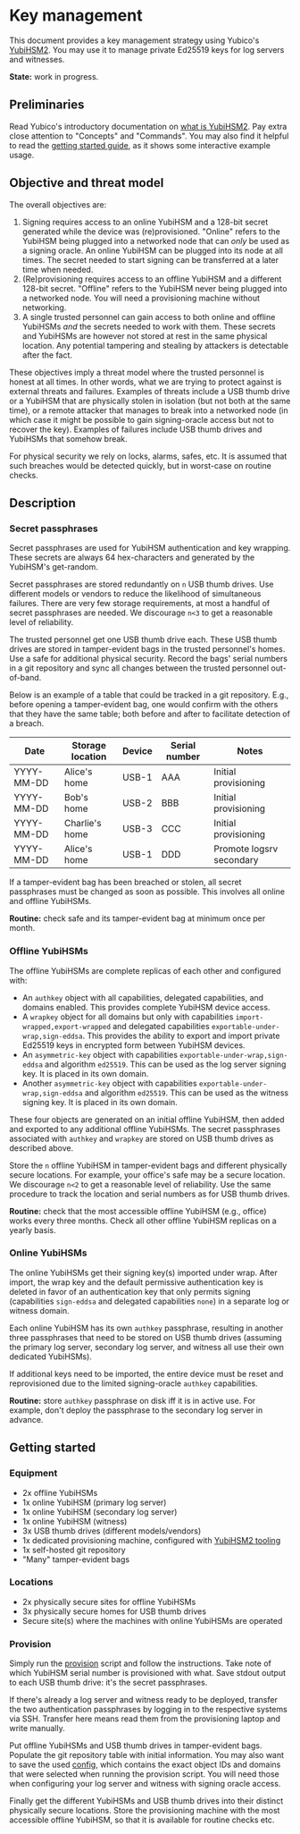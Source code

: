 # Key management

This document provides a key management strategy using Yubico's [YubiHSM2][].
You may use it to manage private Ed25519 keys for log servers and witnesses.

[YubiHSM2]: https://developers.yubico.com/YubiHSM2/

**State:** work in progress.

## Preliminaries

Read Yubico's introductory documentation on [what is YubiHSM2][].  Pay extra
close attention to "Concepts" and "Commands".  You may also find it helpful to
read the [getting started guide][], as it shows some interactive example usage.

[what is YubiHSM2]: https://developers.yubico.com/YubiHSM2/
[getting started guide]: https://developers.yubico.com/YubiHSM2/Usage_Guides/YubiHSM_quick_start_tutorial.html

## Objective and threat model

The overall objectives are:

  1. Signing requires access to an online YubiHSM and a 128-bit secret generated
     while the device was (re)provisioned.  "Online" refers to the YubiHSM being
     plugged into a networked node that can _only_ be used as a signing oracle.
     An online YubiHSM can be plugged into its node at all times.  The secret
     needed to start signing can be transferred at a later time when needed.
  2. (Re)provisioning requires access to an offline YubiHSM and a different
     128-bit secret.  "Offline" refers to the YubiHSM never being plugged into a
     networked node.  You will need a provisioning machine without networking.
  3. A single trusted personnel can gain access to both online and offline
     YubiHSMs _and_ the secrets needed to work with them.  These secrets and
     YubiHSMs are however not stored at rest in the same physical location.  Any
     potential tampering and stealing by attackers is detectable after the fact.

These objectives imply a threat model where the trusted personnel is honest at
all times.  In other words, what we are trying to protect against is external
threats and failures.  Examples of threats include a USB thumb drive or a
YubiHSM that are physically stolen in isolation (but not both at the same time),
or a remote attacker that manages to break into a networked node (in which case
it might be possible to gain signing-oracle access but not to recover the key).
Examples of failures include USB thumb drives and YubiHSMs that somehow break.

For physical security we rely on locks, alarms, safes, etc.  It is assumed that
such breaches would be detected quickly, but in worst-case on routine checks.

## Description

### Secret passphrases

Secret passphrases are used for YubiHSM authentication and key wrapping.  These
secrets are always 64 hex-characters and generated by the YubiHSM's get-random.

Secret passphrases are stored redundantly on `n` USB thumb drives.  Use
different models or vendors to reduce the likelihood of simultaneous failures.
There are very few storage requirements, at most a handful of secret passphrases
are needed.  We discourage `n<3` to get a reasonable level of reliability.  

The trusted personnel get one USB thumb drive each.  These USB thumb drives are
stored in tamper-evident bags in the trusted personnel's homes.  Use a safe for
additional physical security.  Record the bags' serial numbers in a git
repository and sync all changes between the trusted personnel out-of-band.

Below is an example of a table that could be tracked in a git repository.  E.g.,
before opening a tamper-evident bag, one would confirm with the others that they
have the same table; both before and after to facilitate detection of a breach.

| Date       | Storage location | Device | Serial number | Notes                    |
| ---------- | ---------------- | ------ | ------------- | ------------------------ |
| YYYY-MM-DD | Alice's home     | USB-1  | AAA           | Initial provisioning     |
| YYYY-MM-DD | Bob's home       | USB-2  | BBB           | Initial provisioning     |
| YYYY-MM-DD | Charlie's home   | USB-3  | CCC           | Initial provisioning     |
| YYYY-MM-DD | Alice's home     | USB-1  | DDD           | Promote logsrv secondary |

If a tamper-evident bag has been breached or stolen, all secret passphrases must
be changed as soon as possible.  This involves all online and offline YubiHSMs.

**Routine:** check safe and its tamper-evident bag at minimum once per month.

### Offline YubiHSMs

The offline YubiHSMs are complete replicas of each other and configured with:

  - An `authkey` object with all capabilities, delegated capabilities, and
    domains enabled.  This provides complete YubiHSM device access.
  - A `wrapkey` object for all domains but only with capabilities
    `import-wrapped,export-wrapped` and delegated capabilities
    `exportable-under-wrap,sign-eddsa`.  This provides the ability to export and
    import private Ed25519 keys in encrypted form between YubiHSM devices.
  - An `asymmetric-key` object with capabilities
    `exportable-under-wrap,sign-eddsa` and algorithm `ed25519`.  This can be
    used as the log server signing key.  It is placed in its own domain.
  - Another `asymmetric-key` object with capabilities
    `exportable-under-wrap,sign-eddsa` and algorithm `ed25519`.  This can be
    used as the witness signing key.  It is placed in its own domain.

These four objects are generated on an initial offline YubiHSM, then added and
exported to any additional offline YubiHSMs.  The secret passphrases associated
with `authkey` and `wrapkey` are stored on USB thumb drives as described above.

Store the `n` offline YubiHSM in tamper-evident bags and different physically
secure locations.  For example, your office's safe may be a secure location.
We discourage `n<2` to get a reasonable level of reliability.  Use the same
procedure to track the location and serial numbers as for USB thumb drives.

**Routine:** check that the most accessible offline YubiHSM (e.g., office) works
every three months.  Check all other offline YubiHSM replicas on a yearly basis.

### Online YubiHSMs

The online YubiHSMs get their signing key(s) imported under wrap.  After import,
the wrap key and the default permissive authentication key is deleted in favor
of an authentication key that only permits signing (capabilities `sign-eddsa`
and delegated capabilities `none`) in a separate log or witness domain.

Each online YubiHSM has its own `authkey` passphrase, resulting in another three
passphrases that need to be stored on USB thumb drives (assuming the primary log
server, secondary log server, and witness all use their own dedicated YubiHSMs).

If additional keys need to be imported, the entire device must be reset and
reprovisioned due to the limited signing-oracle `authkey` capabilities.

**Routine:** store `authkey` passphrase on disk iff it is in active use.  For
example, don't deploy the passphrase to the secondary log server in advance.

## Getting started

### Equipment

  - 2x offline YubiHSMs
  - 1x online YubiHSM (primary log server)
  - 1x online YubiHSM (secondary log server)
  - 1x online YubiHSM (witness)
  - 3x USB thumb drives (different models/vendors)
  - 1x dedicated provisioning machine, configured with [YubiHSM2 tooling][]
  - 1x self-hosted git repository 
  - "Many" tamper-evident bags

[YubiHSM2 tooling]: https://github.com/Yubico/yubihsm-shell

### Locations

  - 2x physically secure sites for offline YubiHSMs
  - 3x physically secure homes for USB thumb drives
  - Secure site(s) where the machines with online YubiHSMs are operated

### Provision

Simply run the [provision](../scripts/provision) script and follow the
instructions.  Take note of which YubiHSM serial number is provisioned with
what.  Save stdout output to each USB thumb drive: it's the secret passphrases.

If there's already a log server and witness ready to be deployed, transfer the
two authentication passphrases by logging in to the respective systems via SSH.
Transfer here means read them from the provisioning laptop and write manually.

Put offline YubiHSMs and USB thumb drives in tamper-evident bags.  Populate the
git repository table with initial information.  You may also want to save the
used [config](../scripts/config), which contains the exact object IDs and
domains that were selected when running the provision script.  You will need
those when configuring your log server and witness with signing oracle access.

Finally get the different YubiHSMs and USB thumb drives into their distinct
physically secure locations.  Store the provisioning machine with the most
accessible offline YubiHSM, so that it is available for routine checks etc.
